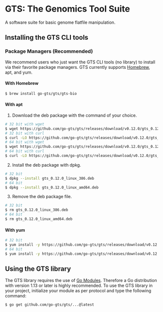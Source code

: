 # GTS: The Genomics Tool Suite
A software suite for basic genome flatfile manipulation.

## Installing the GTS CLI tools
### Package Managers (Recommended)
We recommend users who just want the GTS CLI tools (no library) to install via their favorite package managers.
GTS currently supports [Homebrew](https://brew.sh), apt, and yum.

#### With Homebrew
```sh
$ brew install go-gts/gts/gts-bio
```

#### With apt
1. Download the deb package with the command of your choice.
```sh
# 32 bit with wget
$ wget https://github.com/go-gts/gts/releases/download/v0.12.0/gts_0.12.0_linux_386.deb
# 32 bit with curl
$ curl -LO https://github.com/go-gts/gts/releases/download/v0.12.0/gts_0.12.0_linux_386.deb
# 64 bit with wget
$ wget https://github.com/go-gts/gts/releases/download/v0.12.0/gts_0.12.0_linux_amd64.deb
# 64 bit with curl
$ curl -LO https://github.com/go-gts/gts/releases/download/v0.12.0/gts_0.2100_linux_amd64.deb
```

2. Install the deb package with dpkg.
```sh
# 32 bit
$ dpkg --install gts_0.12.0_linux_386.deb
# 64 bit
$ dpkg --install gts_0.12.0_linux_amd64.deb
```

3. Remove the deb package file.
```sh
# 32 bit
$ rm gts_0.12.0_linux_386.deb
# 64 bit
$ rm gts_0.12.0_linux_amd64.deb
```

#### With yum
```sh
# 32 bit
$ yum install -y https://github.com/go-gts/gts/releases/download/v0.12.0/gts_0.2100_linux_386.rpm
# 64 bit
$ yum install -y https://github.com/go-gts/gts/releases/download/v0.12.0/gts_0.2100_linux_amd64.rpm
```

## Using the GTS library
The GTS library requires the use of [Go Modules](https://blog.golang.org/using-go-modules). Therefore a Go distribution with version 1.13 or later is highly recommended. To use the GTS library in your project, initialize your module as per protocol and type the following command:

```sh
$ go get github.com/go-gts/gts/...@latest
```
